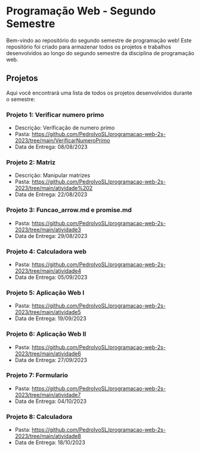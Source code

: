# Programação Web - Segundo Semestre

Bem-vindo ao repositório do segundo semestre de programação web! Este repositório foi criado para armazenar todos os projetos e trabalhos desenvolvidos ao longo do segundo semestre da disciplina de programação web.

## Projetos

Aqui você encontrará uma lista de todos os projetos desenvolvidos durante o semestre:

### Projeto 1: Verificar numero primo

- Descrição: Verificação de numero primo
- Pasta: https://github.com/PedroIvoSL/programacao-web-2s-2023/tree/main/VerificarNumeroPrimo
- Data de Entrega: 08/08/2023
### Projeto 2: Matriz

- Descrição: Manipular matrizes
- Pasta: https://github.com/PedroIvoSL/programacao-web-2s-2023/tree/main/atividade%202
- Data de Entrega: 22/08/2023

### Projeto 3: Funcao_arrow.md e promise.md

- Pasta: https://github.com/PedroIvoSL/programacao-web-2s-2023/tree/main/atividade3
- Data de Entrega: 29/08/2023

### Projeto 4: Calculadora web

- Pasta: https://github.com/PedroIvoSL/programacao-web-2s-2023/tree/main/atividade4
- Data de Entrega: 05/09/2023

### Projeto 5: Aplicação Web I

- Pasta: https://github.com/PedroIvoSL/programacao-web-2s-2023/tree/main/atividade5
- Data de Entrega: 19/09/2023

### Projeto 6: Aplicação Web II

- Pasta: https://github.com/PedroIvoSL/programacao-web-2s-2023/tree/main/atividade6
- Data de Entrega: 27/09/2023

### Projeto 7: Formulario

- Pasta: https://github.com/PedroIvoSL/programacao-web-2s-2023/tree/main/atividade7
- Data de Entrega: 04/10/2023

### Projeto 8: Calculadora

- Pasta: https://github.com/PedroIvoSL/programacao-web-2s-2023/tree/main/atividade8
- Data de Entrega: 18/10/2023
